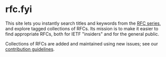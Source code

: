 # rfc.fyi

This site lets you instantly search titles and keywords from the [RFC
series](https://rfc-editor.org/), and explore tagged collections of RFCs. Its mission is to make it
easier to find appropriate RFCs, both for IETF "insiders" and for the general public.

Collections of RFCs are added and maintained using new issues; see our [contribution
guidelines](CONTRIBUTING.md).
